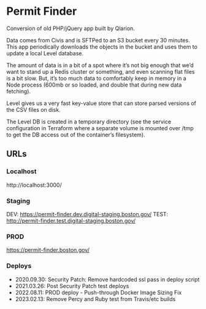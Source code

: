# Permit Finder

Conversion of old PHP/jQuery app built by Qlarion.

Data comes from Civis and is SFTPed to an S3 bucket every 30 minutes. This app
periodically downloads the objects in the bucket and uses them to update a local
Level database.

The amount of data is in a bit of a spot where it’s not big enough that we’d
want to stand up a Redis cluster or something, and even scanning flat files is a
bit slow. But, it’s too much data to comfortably keep in memory in a Node
process (600mb or so loaded, and double that during new data fetching).

Level gives us a very fast key-value store that can store parsed versions of the
CSV files on disk.

The Level DB is created in a temporary directory (see the service configuration
in Terraform where a separate volume is mounted over /tmp to get the DB access
out of the container’s filesystem).

## URLs

### Localhost
http://localhost:3000/

### Staging
DEV: https://permit-finder.dev.digital-staging.boston.gov/
TEST: http://permit-finder.test.digital-staging.boston.gov/

### PROD
https://permit-finder.boston.gov/

### Deploys

- 2020.09.30: Security Patch: Remove hardcoded ssl pass in deploy script
- 2021.03.26: Post Security Patch test deploys
- 2022.08.11: PROD deploy - Push-through Docker Image Sizing Fix
- 2023.02.13: Remove Percy and Ruby test from Travis/etc builds
